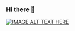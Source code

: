 ### Hi there 👋
[![IMAGE ALT TEXT HERE](https://img.youtube.com/vi/9e5eHVSDYdI/0.jpg)](https://www.youtube.com/watch?v=9e5eHVSDYdI)
<!--
**AlfonMnz/AlfonMnz** is a ✨ _special_ ✨ repository because its `README.md` (this file) appears on your GitHub profile.

Here are some ideas to get you started:

- 🔭 I’m currently working on ...
- 🌱 I’m currently learning ...
- 👯 I’m looking to collaborate on ...
- 🤔 I’m looking for help with ...
- 💬 Ask me about ...
- 📫 How to reach me: ...
- 😄 Pronouns: ...
- ⚡ Fun fact: ...
-->

